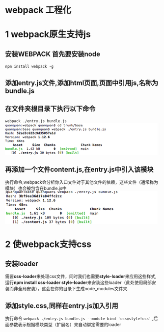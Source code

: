 # webpack 工程化

# 1 webpack原生支持js
## 安装WEBPACK 首先要安装node
 `npm install webpack -g`
## 添加entry.js文件,添加html页面,页面中引用js,名称为bundle.js

## 在文件夹根目录下执行以下命令
`webpack ./entry.js bundle.js`
![](./base/1.png)

## 再添加一个文件content.js,在entry.js中引入该模块
执行命令,webpack会分析你入口文件对于其他文件的依赖，这些文件（通常称为模块）也会被包含在bundle.js中
 ![](./base/2.png)
 
# 2 使webpack支持css
 
## 安装loader
 需要**css-loader**来处理css文件，同时我们也需要**style-loader**来应用这些样式,
 运行**npm install css-loader style-loader**来安装这些loader（此处使用局部安装而非全局安装），这会在你的目录下生成node_modules文件夹.
 
## 添加style.css,同样在entry.js加入引用
 执行命令 `webpack ./entry.js bundle.js --module-bind 'css=style!css'` ,后面参数表示根据模块类型（扩展名）来自动绑定需要的loader